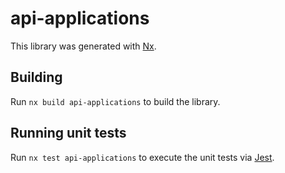 # api-applications

This library was generated with [Nx](https://nx.dev).

## Building

Run `nx build api-applications` to build the library.

## Running unit tests

Run `nx test api-applications` to execute the unit tests via [Jest](https://jestjs.io).
